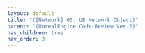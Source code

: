 ```yaml
---
layout: default
title: "([Network] 03. UE Network Object)"
parent: "(UnrealEngine Code-Review Ver.2)"
has_children: true
nav_order: 3
---
```


